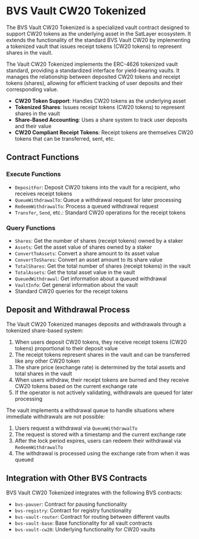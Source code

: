 # BVS Vault CW20 Tokenized

The BVS Vault CW20 Tokenized is a specialized vault contract
designed to support CW20 tokens as the underlying asset in the SatLayer ecosystem.
It extends the functionality of the standard BVS Vault CW20 by implementing a tokenized vault
that issues receipt tokens (CW20 tokens) to represent shares in the vault.

The Vault CW20 Tokenized implements the ERC-4626 tokenized vault standard,
providing a standardized interface for yield-bearing vaults.
It manages the relationship between deposited CW20 tokens and receipt tokens (shares),
allowing for efficient tracking of user deposits and their corresponding value.

- **CW20 Token Support**: Handles CW20 tokens as the underlying asset
- **Tokenized Shares**: Issues receipt tokens (CW20 tokens) to represent shares in the vault
- **Share-Based Accounting**: Uses a share system to track user deposits and their value
- **CW20 Compliant Receipt Tokens**: Receipt tokens are themselves CW20 tokens that can be transferred, sent, etc.

## Contract Functions

### Execute Functions

- `DepositFor`: Deposit CW20 tokens into the vault for a recipient, who receives receipt tokens
- `QueueWithdrawalTo`: Queue a withdrawal request for later processing
- `RedeemWithdrawalTo`: Process a queued withdrawal request
- `Transfer`, `Send`, etc.: Standard CW20 operations for the receipt tokens

### Query Functions

- `Shares`: Get the number of shares (receipt tokens) owned by a staker
- `Assets`: Get the asset value of shares owned by a staker
- `ConvertToAssets`: Convert a share amount to its asset value
- `ConvertToShares`: Convert an asset amount to its share value
- `TotalShares`: Get the total number of shares (receipt tokens) in the vault
- `TotalAssets`: Get the total asset value in the vault
- `QueuedWithdrawal`: Get information about a queued withdrawal
- `VaultInfo`: Get general information about the vault
- Standard CW20 queries for the receipt tokens

## Deposit and Withdrawal Process

The Vault CW20 Tokenized manages deposits and withdrawals through a tokenized share-based system:

1. When users deposit CW20 tokens, they receive receipt tokens (CW20 tokens) proportional to their deposit value
2. The receipt tokens represent shares in the vault and can be transferred like any other CW20 token
3. The share price (exchange rate) is determined by the total assets and total shares in the vault
4. When users withdraw, their receipt tokens are burned and they receive CW20 tokens based on the current exchange rate
5. If the operator is not actively validating, withdrawals are queued for later processing

The vault implements a withdrawal queue to handle situations where immediate withdrawals are not possible:

1. Users request a withdrawal via `QueueWithdrawalTo`
2. The request is stored with a timestamp and the current exchange rate
3. After the lock period expires, users can redeem their withdrawal via `RedeemWithdrawalTo`
4. The withdrawal is processed using the exchange rate from when it was queued

## Integration with Other BVS Contracts

BVS Vault CW20 Tokenized integrates with the following BVS contracts:

- `bvs-pauser`: Contract for pausing functionality
- `bvs-registry`: Contract for registry functionality
- `bvs-vault-router`: Contract for routing between different vaults
- `bvs-vault-base`: Base functionality for all vault contracts
- `bvs-vault-cw20`: Underlying functionality for CW20 vaults
